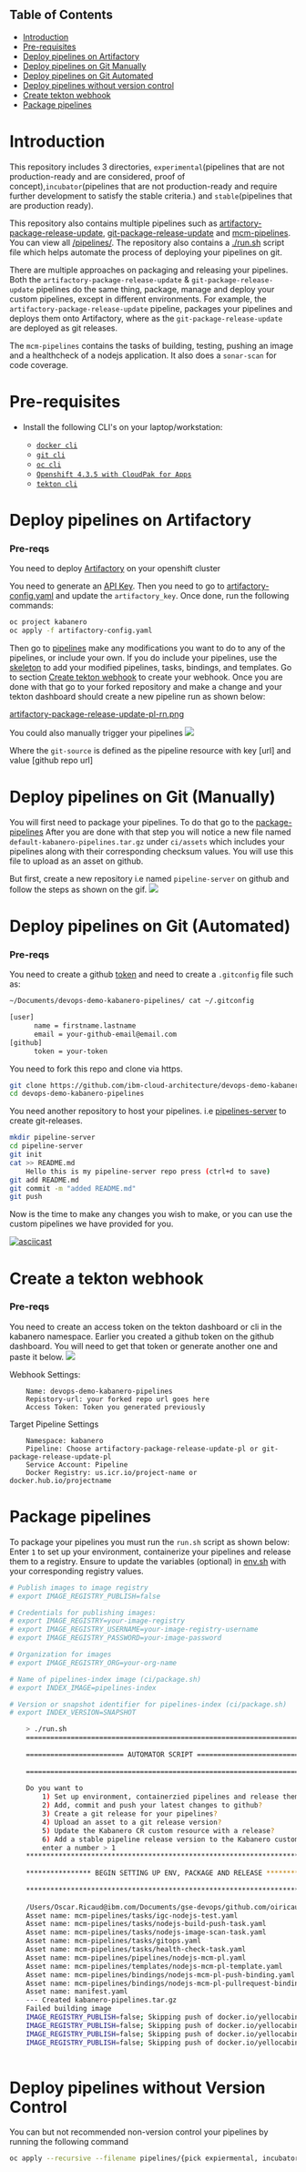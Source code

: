 ## Table of Contents
  * [Introduction](#introduction)
  * [Pre-requisites](#pre-requisites)
  * [Deploy pipelines on Artifactory](#deploy-pipelines-on-artifactory)
  * [Deploy pipelines on Git Manually](#deploy-pipelines-on-git-manually)
  * [Deploy pipelines on Git Automated](#deploy-pipelines-on-git-automated)
  * [Deploy pipelines without version control](#deploy-pipelines-without-version-control)
  * [Create tekton webhook](#create-a-tekton-webhook)
  * [Package pipelines](#package-pipelines)
  
# Introduction
This repository includes 3 directories, `experimental`(pipelines that are not production-ready and are considered,
proof of concept),`incubator`(pipelines that are not production-ready and require further development to satisfy the stable criteria.) 
and `stable`(pipelines that are production ready).

This repository also contains multiple pipelines such as [artifactory-package-release-update](pipelines/experimental/artifactory-package-release-update), 
[git-package-release-update](./pipelines/experimental/git-package-release-update) and [mcm-pipelines](pipelines/incubator/mcm-pipelines).
You can view all [/pipelines/](./pipelines/incubator). The repository also contains a [./run.sh](./run.sh) script file which helps automate the process of deploying your pipelines on git.

There are multiple approaches on packaging and releasing your pipelines. Both the `artifactory-package-release-update` & `git-package-release-update` pipelines do the same thing, package, manage
and deploy your custom pipelines, except in different environments. For example, the `artifactory-package-release-update` pipeline, packages your
 pipelines and deploys them onto Artifactory, where as the `git-package-release-update` are deployed as git releases.

The `mcm-pipelines` contains the tasks of building, testing, pushing an image and a healthcheck of a nodejs application. It also
does a `sonar-scan` for code coverage.

# Pre-requisites
* Install the following CLI's on your laptop/workstation:

    + [`docker cli`](https://docs.docker.com/docker-for-mac/install/)
    + [`git cli`](https://git-scm.com/downloads)
    + [`oc cli`](https://docs.openshift.com/container-platform/4.3/welcome/index.html)
    + [`Openshift 4.3.5 with CloudPak for Apps`](https://www.ibm.com/cloud/cloud-pak-for-applications)
    + [`tekton cli`](https://github.com/tektoncd/cli)
    
# Deploy pipelines on Artifactory
### Pre-reqs
You need to deploy [Artifactory](https://github.com/ibm-cloud-architecture/gse-devops/tree/master/cloudpak-for-integration-tekton-pipelines#artifactory) on your openshift cluster

You need to generate an [API Key](https://www.jfrog.com/confluence/display/JFROG/User+Profile). Then you need to go to
[artifactory-config.yaml](configmaps/artifactory-config.yaml) and update the `artifactory_key`. Once done, run the following
commands:

```bash
oc project kabanero
oc apply -f artifactory-config.yaml
```

Then go to [pipelines](pipelines) make any modifications you want to do to any of the pipelines, or include your own.
If you do include your pipelines, use the [skeleton](pipelines/skeleton) to add your modified pipelines, tasks,
bindings, and templates. Go to section [Create tekton webhook](#create-a-tekton-webhook) to create your webhook.
Once you are done with that go to your forked repository and make a change and your tekton dashboard should create a 
new pipeline run as shown below:

[artifactory-package-release-update-pl-rn.png](img/artifactory-package-release-update-pl-rn.png)

You could also manually trigger your pipelines
![](gifs/artifactory-package-release-update-pl-rn.gif)

Where the `git-source` is defined as the pipeline resource with key [url] and value [github repo url] 

# Deploy pipelines on Git (Manually)
You will first need to package your pipelines. To do that go to the [package-pipelines](#package-pipelines)
After you are done with that step you will notice a new file named `default-kabanero-pipelines.tar.gz` under
`ci/assets` which includes your pipelines along with their corresponding checksum values. You will use this file to upload
as an asset on github.

But first, create a new repository i.e named `pipeline-server` on github and follow the steps as shown on the gif.
![](gifs/create-release-git.gif)


# Deploy pipelines on Git (Automated)
### Pre-reqs
You need to create a github 
[token](https://help.github.com/en/github/authenticating-to-github/creating-a-personal-access-token-for-the-command-line)
and need to create a `.gitconfig` file such as:
    
```bash
~/Documents/devops-demo-kabanero-pipelines/ cat ~/.gitconfig

[user]
      name = firstname.lastname
      email = your-github-email@email.com
[github]
      token = your-token
```
    

You need to fork this repo and clone via https.
    
```bash
git clone https://github.com/ibm-cloud-architecture/devops-demo-kabanero-pipelines 
cd devops-demo-kabanero-pipelines
```
You need another repository to host your pipelines. i.e [pipelines-server](https://github.com/oiricaud/pipeline-server/releases) to create git-releases.
  
``` bash
mkdir pipeline-server
cd pipeline-server
git init 
cat >> README.md
    Hello this is my pipeline-server repo press (ctrl+d to save)
git add README.md
git commit -m "added README.md"
git push
```

Now is the time to make any changes you wish to make, or you can use the custom pipelines we have provided for you.


[![asciicast](https://asciinema.org/a/315675.svg)](https://asciinema.org/a/315675)

# Create a tekton webhook 
### Pre-reqs
You need to create an access token on the tekton dashboard or cli in the kabanero namespace.
Earlier you created a github token on the github dashboard. You will need to get that token or generate another one and 
paste it below.
![](gifs/access-token.gif)

Webhook Settings:

        Name: devops-demo-kabanero-pipelines
        Repistory-url: your forked repo url goes here
        Access Token: Token you generated previously 

Target Pipeline Settings
        
        Namespace: kabanero
        Pipeline: Choose artifactory-package-release-update-pl or git-package-release-update-pl
        Service Account: Pipeline
        Docker Registry: us.icr.io/project-name or docker.hub.io/projectname
        

# Package pipelines
To package your pipelines you must run the `run.sh` script as shown below: 
Enter `1` to set up your environment, containerize your pipelines and release them to a registry. 
Ensure to update the variables (optional) in [env.sh](ci/env.sh) with your corresponding registry values.

``` bash
# Publish images to image registry
# export IMAGE_REGISTRY_PUBLISH=false

# Credentials for publishing images:
# export IMAGE_REGISTRY=your-image-registry
# export IMAGE_REGISTRY_USERNAME=your-image-registry-username
# export IMAGE_REGISTRY_PASSWORD=your-image-password

# Organization for images
# export IMAGE_REGISTRY_ORG=your-org-name

# Name of pipelines-index image (ci/package.sh)
# export INDEX_IMAGE=pipelines-index

# Version or snapshot identifier for pipelines-index (ci/package.sh)
# export INDEX_VERSION=SNAPSHOT
```

``` bash
    > ./run.sh
    ===========================================================================
    
    ======================== AUTOMATOR SCRIPT =================================
    
    ===========================================================================
    
    Do you want to
        1) Set up environment, containerzied pipelines and release them to a registry?
        2) Add, commit and push your latest changes to github?
        3) Create a git release for your pipelines?
        4) Upload an asset to a git release version?
        5) Update the Kabanero CR custom resource with a release?
        6) Add a stable pipeline release version to the Kabanero custom resource?
        enter a number > 1
    **************************************************************************
    
    **************** BEGIN SETTING UP ENV, PACKAGE AND RELEASE ***************
    
    **************************************************************************
    
    /Users/Oscar.Ricaud@ibm.com/Documents/gse-devops/github.com/oiricaud-devops-demo-kabanero-pipelines
    Asset name: mcm-pipelines/tasks/igc-nodejs-test.yaml
    Asset name: mcm-pipelines/tasks/nodejs-build-push-task.yaml
    Asset name: mcm-pipelines/tasks/nodejs-image-scan-task.yaml
    Asset name: mcm-pipelines/tasks/gitops.yaml
    Asset name: mcm-pipelines/tasks/health-check-task.yaml
    Asset name: mcm-pipelines/pipelines/nodejs-mcm-pl.yaml
    Asset name: mcm-pipelines/templates/nodejs-mcm-pl-template.yaml
    Asset name: mcm-pipelines/bindings/nodejs-mcm-pl-push-binding.yaml
    Asset name: mcm-pipelines/bindings/nodejs-mcm-pl-pullrequest-binding.yaml
    Asset name: manifest.yaml
    --- Created kabanero-pipelines.tar.gz
    Failed building image
    IMAGE_REGISTRY_PUBLISH=false; Skipping push of docker.io/yellocabins/pipelines-index
    IMAGE_REGISTRY_PUBLISH=false; Skipping push of docker.io/yellocabins/pipelines-index:SNAPSHOT
    IMAGE_REGISTRY_PUBLISH=false; Skipping push of docker.io/yellocabins/pipelines-index
    IMAGE_REGISTRY_PUBLISH=false; Skipping push of docker.io/yellocabins/pipelines-index:SNAPSHOT
   
```

# Deploy pipelines without Version Control 
You can but not recommended non-version control your pipelines by running the following command

``` bash
oc apply --recursive --filename pipelines/{pick expiermental, incubator or stable}
```

